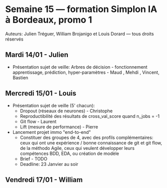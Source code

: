 # Semaine 15 — formation Simplon IA à Bordeaux, promo 1

Auteurs: Julien Tréguer, William Brojanigo et Louis Dorard — tous droits réservés

## Mardi 14/01 - Julien

* Présentation sujet de veille: Arbres de décision - fonctionnement apprentissage, prédiction, hyper-paramètres - Maud , Mehdi , Vincent, Bastien

## Mercredi 15/01 - Louis

* Présentation sujet de veille (5' chacun): 
  * Dropout (réseaux de neurones) - Christophe
  * Reproductibilité des résultats de cross_val_score quand n_jobs = -1
  * Git flow - Laurent
  * Lift (mesure de performance) - Pierre
* Lancement projet immo "end-to-end"
  * Constituer des groupes de 4, avec des profils complémentaires: ceux qui ont une expérience / bonne connaissance de git et git flow, de la méthodo Agile, ceux qui veulent développer leurs compétences BDD, EDA, ou création de modèle
  * Brief - TODO
  * Deadline: 23 Janvier au soir

## Vendredi 17/01 - William
